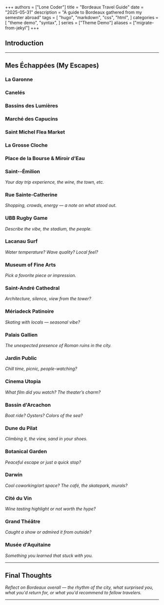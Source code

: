 +++
authors = ["Lone Coder"]
title = "Bordeaux Travel Guide"
date = "2025-05-31"
description = "A guide to Bordeaux gathered from my semester abroad"
tags = [
    "hugo",
    "markdown",
    "css",
    "html",
]
categories = [
    "theme demo",
    "syntax",
]
series = ["Theme Demo"]
aliases = ["migrate-from-jekyl"]
+++

## Introduction

---

## Mes Échappées (My Escapes)

### La Garonne

### Canelés

### Bassins des Lumières

### Marché des Capucins

### Saint Michel Flea Market

### La Grosse Cloche

### Place de la Bourse & Miroir d’Eau

### Saint--Émilion  
*Your day trip experience, the wine, the town, etc.*

### Rue Sainte-Catherine  
*Shopping, crowds, energy — a note on what stood out.*

### UBB Rugby Game  
*Describe the vibe, the stadium, the people.*

### Lacanau Surf  
*Water temperature? Wave quality? Local feel?*

### Museum of Fine Arts  
*Pick a favorite piece or impression.*

### Saint-André Cathedral  
*Architecture, silence, view from the tower?*

### Mériadeck Patinoire  
*Skating with locals — seasonal vibe?*

### Palais Gallien  
*The unexpected presence of Roman ruins in the city.*

### Jardin Public  
*Chill time, picnic, people-watching?*

### Cinema Utopia  
*What film did you watch? The theater’s charm?*

### Bassin d'Arcachon  
*Boat ride? Oysters? Colors of the sea?*

### Dune du Pilat  
*Climbing it, the view, sand in your shoes.*

### Botanical Garden  
*Peaceful escape or just a quick stop?*

### Darwin  
*Cool coworking/art space? The café, the skatepark, murals?*

### Cité du Vin  
*Wine tasting highlight or not worth the hype?*

### Grand Théâtre  
*Caught a show or admired it from outside?*

### Musée d'Aquitaine  
*Something you learned that stuck with you.*

---

## Final Thoughts

*Reflect on Bordeaux overall — the rhythm of the city, what surprised you, what you'd return for, or what you'd recommend to fellow travelers.*

---

